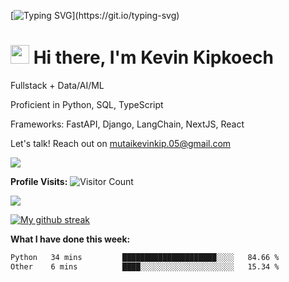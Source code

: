 
[![Typing SVG](https://readme-typing-svg.herokuapp.com?font=Courier+new&color=%23808080&size=40&width=800&duration=6969&lines=Welcome+to+my+profile!)](https://git.io/typing-svg)
# <img src="https://raw.githubusercontent.com/iampavangandhi/iampavangandhi/master/gifs/Hi.gif" width="30px"> Hi there, I'm Kevin Kipkoech

Fullstack + Data/AI/ML

Proficient in Python, SQL, TypeScript

Frameworks: FastAPI, Django, LangChain, NextJS, React

Let's talk! Reach out on mutaikevinkip.05@gmail.com 

[![](https://img.shields.io/badge/linkedin-%230077B5.svg?style=for-the-badge&logo=linkedin)](https://www.linkedin.com/in/kevin-kipkoech-651a15108)


**Profile Visits:**
![Visitor Count](https://profile-counter.glitch.me/KevinKipkoechMutai/count.svg)

<img src="https://github-readme-stats.vercel.app/api/top-langs?username=KevinKipkoechMutai&layout=compact&theme=blue-green"/>

[![My github streak](https://github-readme-streak-stats.herokuapp.com/?user=KevinKipkoechMutai&theme=blue-green)](https://github.com/KevinKIpkoechMutai/github-readme-streak-stats)


**What I have done this week:**
<!--START_SECTION:waka-->

```txt
Python   34 mins         █████████████████████░░░░   84.66 %
Other    6 mins          ████░░░░░░░░░░░░░░░░░░░░░   15.34 %
```

<!--END_SECTION:waka-->

